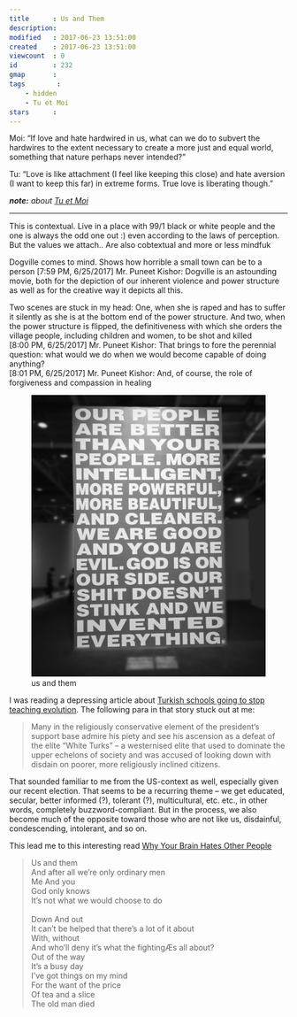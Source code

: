 ```yaml
---
title      : Us and Them
description: 
modified   : 2017-06-23 13:51:00
created    : 2017-06-23 13:51:00
viewcount  : 0
id         : 232
gmap       : 
tags        :
    - hidden
    - Tu et Moi
stars      : 
---
```


Moi: “If love and hate hardwired in us, what can we do to subvert the hardwires to the extent necessary to create a more just and equal world, something that nature perhaps never intended?”

Tu: “Love is like attachment (I feel like keeping this close) and hate aversion (I want to keep this far) in extreme forms. True love is liberating though.”

***note:** about [Tu et Moi](Ce-que-tu-demandes)*

----

This is contextual. Live in a place with 99/1 black or white people and the one is always the odd one out :) even according to the laws of perception. But the values we attach.. Are also cobtextual and more or less mindfuk

Dogville comes to mind. Shows how horrible a small town can be to a person
[7:59 PM, 6/25/2017] Mr. Puneet Kishor: Dogville is an astounding movie, both for the depiction of our inherent violence and power structure as well as for the creative way it depicts all this.

Two scenes are stuck in my head: One, when she is raped and has to suffer it silently as she is at the bottom end of the power structure. And two, when the power structure is flipped, the definitiveness with which she orders the village people, including children and women, to be shot and killed                        
[8:00 PM, 6/25/2017] Mr. Puneet Kishor: That brings to fore the perennial question: what would we do when we would become capable of doing anything?                        
[8:01 PM, 6/25/2017] Mr. Puneet Kishor: And, of course, the role of forgiveness and compassion in healing

<figure>
    <img src="img/us-them.jpg" width="480">
    <figcaption>us and them</figcaption>
</figure>

I was reading a depressing article about [Turkish schools going to stop teaching evolution](https://www.theguardian.com/world/2017/jun/23/turkish-schools-to-stop-teaching-evolution-official-says). The following para in that story stuck out at me:

> Many in the religiously conservative element of the president’s support base admire his piety and see his ascension as a defeat of the elite “White Turks” – a westernised elite that used to dominate the upper echelons of society and was accused of looking down with disdain on poorer, more religiously inclined citizens. 

That sounded familiar to me from the US-context as well, especially given our recent election. That seems to be a recurring theme – we get educated, secular, better informed (?), tolerant (?), multicultural, etc. etc., in other words, completely buzzword-compliant. But in the process, we also become much of the opposite toward those who are not like us, disdainful, condescending, intolerant, and so on.

This lead me to this interesting read [Why Your Brain Hates Other People](http://nautil.us/issue/49/the-absurd/why-your-brain-hates-other-people)

<blockquote>
Us and them<br>
And after all we’re only ordinary men<br>
Me And you<br>
God only knows<br>
It’s not what we would choose to do<br>
<br>
Down And out<br>
It can’t be helped that there’s a lot of it about<br>
With, without<br>
And who’ll deny it’s what the fightingÆs all about?<br>
Out of the way<br>
It’s a busy day<br>
I’ve got things on my mind<br>
For the want of the price<br>
Of tea and a slice<br>
The old man died
</blockquote>
